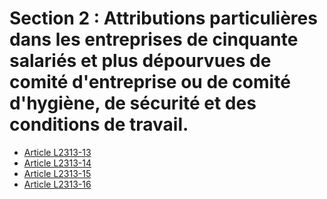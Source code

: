# Section 2 : Attributions particulières dans les entreprises de cinquante salariés et plus dépourvues de comité d'entreprise ou de comité d'hygiène, de sécurité et des conditions de travail.

* [Article L2313-13](./LEGIARTI000006901866.md)
* [Article L2313-14](./LEGIARTI000031086176.md)
* [Article L2313-15](./LEGIARTI000006901868.md)
* [Article L2313-16](./LEGIARTI000025579014.md)
